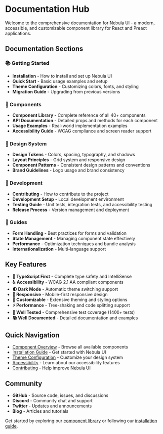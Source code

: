 # Documentation Hub

Welcome to the comprehensive documentation for Nebula UI - a modern, accessible, and customizable component library for React and Preact applications.

## Documentation Sections

### 📚 Getting Started
- **Installation** - How to install and set up Nebula UI
- **Quick Start** - Basic usage examples and setup
- **Theme Configuration** - Customizing colors, fonts, and styling
- **Migration Guide** - Upgrading from previous versions

### 🧩 Components
- **Component Library** - Complete reference of all 40+ components
- **API Documentation** - Detailed props and methods for each component
- **Usage Examples** - Real-world implementation examples
- **Accessibility Guide** - WCAG compliance and screen reader support

### 🎨 Design System
- **Design Tokens** - Colors, spacing, typography, and shadows
- **Layout Principles** - Grid system and responsive design
- **Component Patterns** - Consistent design patterns and conventions
- **Brand Guidelines** - Logo usage and brand consistency

### 🔧 Development
- **Contributing** - How to contribute to the project
- **Development Setup** - Local development environment
- **Testing Guide** - Unit tests, integration tests, and accessibility testing
- **Release Process** - Version management and deployment

### 📖 Guides
- **Form Handling** - Best practices for forms and validation
- **State Management** - Managing component state effectively
- **Performance** - Optimization techniques and bundle analysis
- **Internationalization** - Multi-language support

## Key Features

- **🎯 TypeScript First** - Complete type safety and IntelliSense
- **♿ Accessibility** - WCAG 2.1 AA compliant components
- **🌓 Dark Mode** - Automatic theme switching support
- **📱 Responsive** - Mobile-first responsive design
- **🎨 Customizable** - Extensive theming and styling options
- **⚡ Performance** - Tree-shaking and code splitting support
- **🧪 Well Tested** - Comprehensive test coverage (1400+ tests)
- **📚 Well Documented** - Detailed documentation and examples

## Quick Navigation

- [Component Overview](/components) - Browse all available components
- [Installation Guide](/docs/installation) - Get started with Nebula UI
- [Theme Configuration](/docs/theming) - Customize your design system
- [Accessibility](/docs/accessibility) - Learn about our accessibility features
- [Contributing](/docs/contributing) - Help improve Nebula UI

## Community

- **GitHub** - Source code, issues, and discussions
- **Discord** - Community chat and support
- **Twitter** - Updates and announcements
- **Blog** - Articles and tutorials

Get started by exploring our [component library](/components) or following our [installation guide](/docs/installation).
